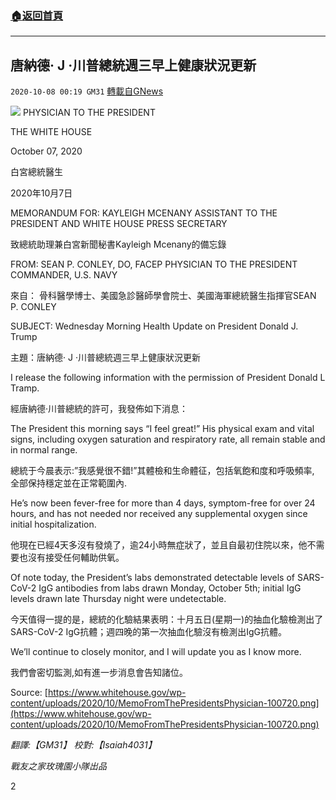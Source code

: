 ###  [:house:返回首頁](https://github.com/ourhimalayas/txt)
---

## 唐納德· J ·川普總統週三早上健康狀況更新
`2020-10-08 00:19 GM31` [轉載自GNews](https://gnews.org/zh-hant/409955/)

![]()![](https://s3.amazonaws.com/gnews-media-offload/wp-content/uploads/2020/10/07235555/MemoFromThePresidentsPhysician-100720.png)
PHYSICIAN TO THE PRESIDENT

THE WHITE HOUSE

October 07, 2020

白宮總統醫生

2020年10月7日

MEMORANDUM FOR: KAYLEIGH MCENANY ASSISTANT TO THE PRESIDENT AND WHITE HOUSE PRESS SECRETARY

致總統助理兼白宮新聞秘書Kayleigh Mcenany的備忘錄

FROM: SEAN P. CONLEY, DO, FACEP PHYSICIAN TO THE PRESIDENT COMMANDER, U.S. NAVY

來自： 骨科醫學博士、美國急診醫師學會院士、美國海軍總統醫生指揮官SEAN P. CONLEY

SUBJECT: Wednesday Morning Health Update on President Donald J. Trump

主題：唐納德· J ·川普總統週三早上健康狀況更新

I release the following information with the permission of President Donald L Tramp.

經唐納德·川普總統的許可，我發佈如下消息：

The President this morning says “I feel great!” His physical exam and vital signs, including oxygen saturation and respiratory rate, all remain stable and in normal range.

總統于今晨表示:”我感覺很不錯!”其體檢和生命體征，包括氧飽和度和呼吸頻率, 全部保持穩定並在正常範圍內.

He’s now been fever-free for more than 4 days, symptom-free for over 24 hours, and has not needed nor received any supplemental oxygen since initial hospitalization.

他現在已經4天多沒有發燒了，逾24小時無症狀了，並且自最初住院以來，他不需要也沒有接受任何輔助供氧。

Of note today, the President’s labs demonstrated detectable levels of SARS-CoV-2 IgG antibodies from labs drawn Monday, October 5th; initial IgG levels drawn late Thursday night were undetectable.

今天值得一提的是，總統的化驗結果表明：十月五日(星期一)的抽血化驗檢測出了SARS-CoV-2 IgG抗體；週四晚的第一次抽血化驗沒有檢測出IgG抗體。

We’ll continue to closely monitor, and I will update you as I know more.

我們會密切監測,如有進一步消息會告知諸位。

Source: [https://www.whitehouse.gov/wp-content/uploads/2020/10/MemoFromThePresidentsPhysician-100720.png](https://www.whitehouse.gov/wp-content/uploads/2020/10/MemoFromThePresidentsPhysician-100720.png)

*翻譯:【GM31】  校對:【Isaiah4031】*

*戰友之家玫瑰園小隊出品*

2
